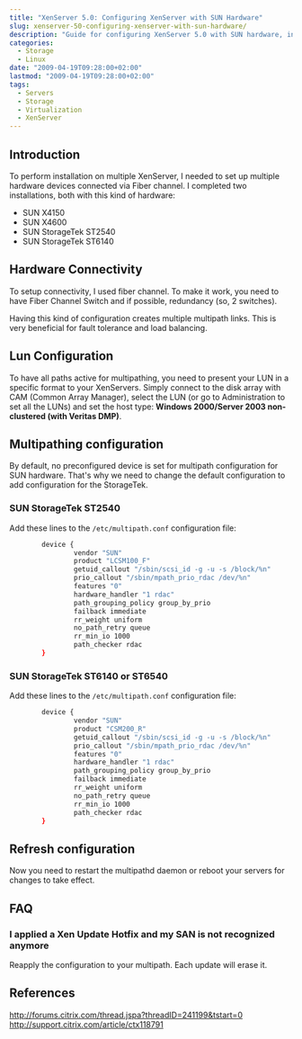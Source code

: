 ```yaml
---
title: "XenServer 5.0: Configuring XenServer with SUN Hardware"
slug: xenserver-50-configuring-xenserver-with-sun-hardware/
description: "Guide for configuring XenServer 5.0 with SUN hardware, including multipathing setup for StorageTek storage arrays and fiber channel connectivity."
categories: 
  - Storage
  - Linux
date: "2009-04-19T09:28:00+02:00"
lastmod: "2009-04-19T09:28:00+02:00"
tags: 
  - Servers
  - Storage
  - Virtualization
  - XenServer
---
```


## Introduction

To perform installation on multiple XenServer, I needed to set up multiple hardware devices connected via Fiber channel. I completed two installations, both with this kind of hardware:

- SUN X4150
- SUN X4600
- SUN StorageTek ST2540
- SUN StorageTek ST6140

## Hardware Connectivity

To setup connectivity, I used fiber channel. To make it work, you need to have Fiber Channel Switch and if possible, redundancy (so, 2 switches).

Having this kind of configuration creates multiple multipath links. This is very beneficial for fault tolerance and load balancing.

## Lun Configuration

To have all paths active for multipathing, you need to present your LUN in a specific format to your XenServers. Simply connect to the disk array with CAM (Common Array Manager), select the LUN (or go to Administration to set all the LUNs) and set the host type: **Windows 2000/Server 2003 non-clustered (with Veritas DMP)**.

## Multipathing configuration

By default, no preconfigured device is set for multipath configuration for SUN hardware. That's why we need to change the default configuration to add configuration for the StorageTek.

### SUN StorageTek ST2540

Add these lines to the `/etc/multipath.conf` configuration file:

```bash
        device {
                vendor "SUN"
                product "LCSM100_F"
                getuid_callout "/sbin/scsi_id -g -u -s /block/%n"
                prio_callout "/sbin/mpath_prio_rdac /dev/%n"
                features "0"
                hardware_handler "1 rdac"
                path_grouping_policy group_by_prio
                failback immediate
                rr_weight uniform
                no_path_retry queue
                rr_min_io 1000
                path_checker rdac
        }
```

### SUN StorageTek ST6140 or ST6540

Add these lines to the `/etc/multipath.conf` configuration file:

```bash
        device {
                vendor "SUN"
                product "CSM200_R"
                getuid_callout "/sbin/scsi_id -g -u -s /block/%n"
                prio_callout "/sbin/mpath_prio_rdac /dev/%n"
                features "0"
                hardware_handler "1 rdac"
                path_grouping_policy group_by_prio
                failback immediate
                rr_weight uniform
                no_path_retry queue
                rr_min_io 1000
                path_checker rdac
        }
```

## Refresh configuration

Now you need to restart the multipathd daemon or reboot your servers for changes to take effect.

## FAQ

### I applied a Xen Update Hotfix and my SAN is not recognized anymore

Reapply the configuration to your multipath. Each update will erase it.

## References

http://forums.citrix.com/thread.jspa?threadID=241199&tstart=0  
http://support.citrix.com/article/ctx118791
